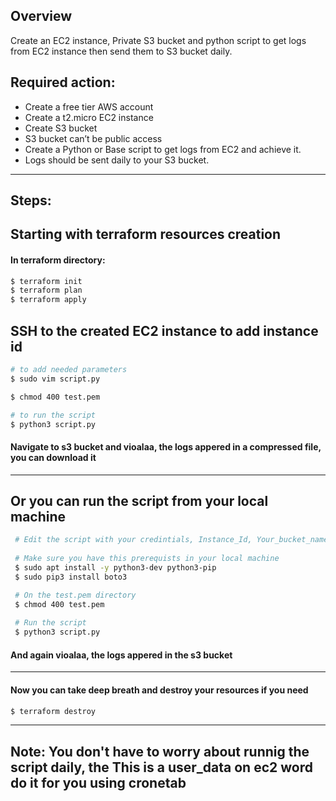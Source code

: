 ## Overview
Create an EC2 instance, Private S3 bucket and python script to get logs from EC2 instance then send them to S3 bucket daily.

## Required action:
 - Create a free tier AWS account
 - Create a t2.micro EC2 instance
 - Create S3 bucket
 - S3 bucket can’t be public access
 - Create a Python or Base script to get logs from EC2 and achieve it.
 - Logs should be sent daily to your S3 bucket.

***

## Steps:

## Starting with terraform resources creation
 #### In terraform directory:
 ```bash
 $ terraform init  
 $ terraform plan
 $ terraform apply
```
## SSH to the created EC2 instance to add instance id

 ```bash
 # to add needed parameters
 $ sudo vim script.py
 
 $ chmod 400 test.pem
 
 # to run the script
 $ python3 script.py
 ```
 
 #### Navigate to s3 bucket and vioalaa, the logs appered in a compressed file, you can download it

***

## Or you can run the script from your local machine
 
```bash
 # Edit the script with your credintials, Instance_Id, Your_bucket_name
 
 # Make sure you have this prerequists in your local machine
 $ sudo apt install -y python3-dev python3-pip
 $ sudo pip3 install boto3

 # On the test.pem directory
 $ chmod 400 test.pem
 
 # Run the script
 $ python3 script.py
 ```
 #### And again vioalaa, the logs appered in the s3 bucket

***

 #### Now you can take deep breath and destroy your resources if you need
 ```bash
 $ terraform destroy
```

***

## Note: You don't have to worry about runnig the script daily, the This is a user_data on ec2 word do it for you using cronetab 
